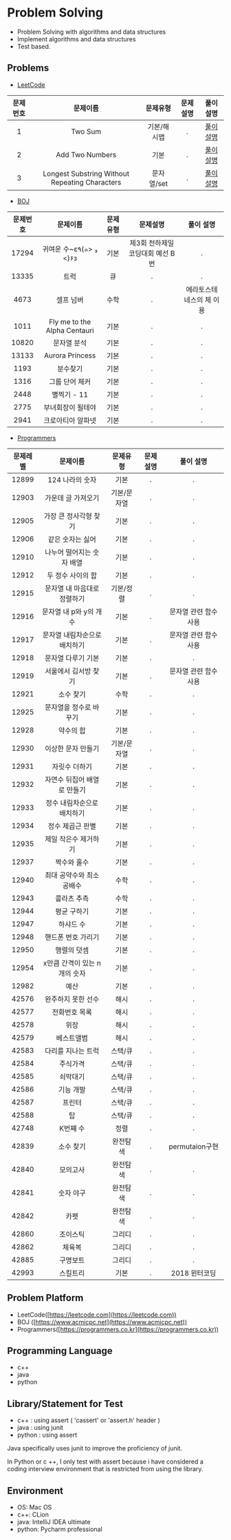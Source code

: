 # Problem Solving

- Problem Solving with algorithms and data structures
- Implement algorithms and data structures
- Test based.

## Problems

* [LeetCode](/LeetCode/)

| 문제번호    | 문제이름    | 문제유형 | 문제설명 |풀이 설명|
|:--------:| :------: | :--------: | :--------: | :--------: |
|1|Two Sum|기본/해시맵|.|[풀이 설명](https://limdongjin.github.io/problemsolving/twosum.html)|
|2|Add Two Numbers|기본|.|[풀이 설명](https://limdongjin.github.io/problemsolving/add-two-numbers.html)|
|3|Longest Substring Without Repeating Characters|문자열/set|.|[풀이 설명](https://limdongjin.github.io/problemsolving/Longest-Substring-Without-Repeating-Characters.html)|

* [BOJ](/Boj/)

| 문제번호    | 문제이름    | 문제유형 | 문제설명 |풀이 설명|
|:--------:| :------: | :--------: | :--------: | :--------: |
|17294|귀여운 수~ε٩(๑> ₃ <)۶з|기본| 제3회 천하제일 코딩대회 예선 B번|.|
|13335|트럭|큐|.|.|
|4673|셀프 넘버|수학|.|에라토스테네스의 체 이용|
|1011|Fly me to the Alpha Centauri|기본|.|.|
|10820|문자열 분석|기본|.|.|
|13133|Aurora Princess|기본|.|.|
|1193|분수찾기|기본|.|.|
|1316|그룹 단어 체커|기본|.|.|
|2448|별찍기 - 11|기본|.|.|
|2775|부녀회장이 될테야|기본|.|.|
|2941|크로아티아 알파넷|기본|.|.|

* [Programmers](/Programmers/)

| 문제레벨 | 문제이름    | 문제유형 | 문제설명 |풀이 설명|
|:--------:| :------: | :--------: | :--------: | :--------: |
|12899|124 나라의 숫자|기본|.|.|
|12903|가운데 글 가져오기|기본/문자열|.|.|
|12905|가장 큰 정사각형 찾기|기본|.|.|
|12906|같은 숫자는 싫어|기본|.|.|
|12910|나누어 떨어지는 숫자 배열|기본|.|.|
|12912|두 정수 사이의 합|기본|.|.|
|12915|문자열 내 마음대로 정렬하기|기본/정렬|.|.|
|12916|문자열 내 p와 y의 개수|기본|.|문자열 관련 함수 사용|
|12917|문자열 내림차순으로 배치하기|기본|.|문자열 관련 함수 사용|
|12918|문자열 다루기 기본|기본|.|.|
|12919|서울에서 김서방 찾기|기본|.|문자열 관련 함수 사용|
|12921|소수 찾기|수학|.|.|
|12925|문자열을 정수로 바꾸기|기본|.|.|
|12928|약수의 합|기본|.|.|
|12930|이상한 문자 만들기|기본/문자열|.|.|
|12931|자릿수 더하기|기본|.|.|
|12932|자연수 뒤집어 배열로 만들기|기본|.|.|
|12933|정수 내림차순으로 배치하기|기본|.|.|
|12934|정수 제곱근 판별|기본|.|.|
|12935|제일 작은수 제거하기|기본|.|.|
|12937|짝수와 홀수|기본|.|.|
|12940|최대 공약수와 최소 공배수|수학|.|.|
|12943|콜라츠 추측|수학|.|.|
|12944|평균 구하기|기본|.|.|
|12947|하샤드 수|기본|.|.|
|12948|핸드폰 번호 가리기|기본|.|.|
|12950|행렬의 덧셈|기본|.|.|
|12954|x만큼 간격이 있는 n개의 숫자|기본|.|.|
|12982|예산|기본|.|.|
|42576|완주하지 못한 선수|해시|.|.|
|42577|전화번호 목록|해시|.|.|
|42578|위장|해시|.|.|
|42579|베스트앨범|해시|.|.|
|42583|다리를 지나는 트럭|스택/큐|.|.|
|42584|주식가격|스택/큐|.|.|
|42585|쇠막대기|스택/큐|.|.|
|42586|기능 개발|스택/큐|.|.|
|42587|프린터|스택/큐|.|.|
|42588|탑|스택/큐|.|.|
|42748|K번째 수|정렬|.|.|
|42839|소수 찾기|완전탐색|.|permutaion구현|
|42840|모의고사|완전탐색|.|.|
|42841|숫자 야구|완전탐색|.|.|
|42842|카펫|완전탐색|.|.|
|42860|조이스틱|그리디|.|.|
|42862|체육복|그리디|.|.|
|42885|구명보트|그리디|.|.|
|42993|스킬트리|기본|.|2018 윈터코딩|

## Problem Platform

- LeetCode([https://leetcode.com](https://leetcode.com))
- BOJ ([https://www.acmicpc.net](https://www.acmicpc.net))
- Programmers([https://programmers.co.kr](https://programmers.co.kr))

## Programming Language

- c++
- java
- python

## Library/Statement for Test

- c++ : using assert ( 'cassert' or 'assert.h' header )
- java : using junit
- python : using assert

Java specifically uses junit to improve the proficiency of junit.

In Python or c ++, 
I only test with assert because i have considered a coding interview environment 
that is restricted from using the library.

## Environment

- OS: Mac OS
- c++: CLion
- java: IntelliJ IDEA ultimate
- python: Pycharm professional